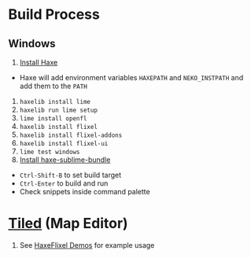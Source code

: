 # Build Process
## Windows
1. [Install Haxe](http://haxe.org/download)
 * Haxe will add environment variables `HAXEPATH` and `NEKO_INSTPATH` and add them to the `PATH`
1. `haxelib install lime`
1. `haxelib run lime setup`
1. `lime install openfl`
1. `haxelib install flixel`
1. `haxelib install flixel-addons`
1. `haxelib install flixel-ui`
1. `lime test windows`
1. [Install haxe-sublime-bundle](https://github.com/clemos/haxe-sublime-bundle)
 * `Ctrl-Shift-B` to set build target
 * `Ctrl-Enter` to build and run
 * Check snippets inside command palette

# [Tiled](http://www.mapeditor.org/) (Map Editor)
1. See [HaxeFlixel Demos](http://haxeflixel.com/demos/) for example usage
